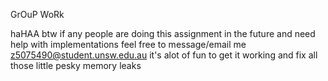 GrOuP WoRk

haHAA btw
if any people are doing this assignment in the future and need help with implementations feel free to message/email me
z5075490@student.unsw.edu.au
it's alot of fun to get it working and fix all those little pesky memory leaks
